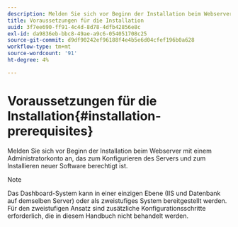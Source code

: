 ```yaml
---
description: Melden Sie sich vor Beginn der Installation beim Webserver mit einem Administratorkonto an, das zum Konfigurieren des Servers und zum Installieren neuer Software berechtigt ist.
title: Voraussetzungen für die Installation
uuid: 3f7ee690-ff91-4c4d-8d78-4dfb42856e8c
exl-id: da9836eb-bbc8-49ae-a9c6-054051708c25
source-git-commit: d9df90242ef96188f4e4b5e6d04cfef196b0a628
workflow-type: tm+mt
source-wordcount: '91'
ht-degree: 4%

---
```


# Voraussetzungen für die Installation{#installation-prerequisites}

Melden Sie sich vor Beginn der Installation beim Webserver mit einem Administratorkonto an, das zum Konfigurieren des Servers und zum Installieren neuer Software berechtigt ist.

>[!NOTE]
>
>Das Dashboard-System kann in einer einzigen Ebene (IIS und Datenbank auf demselben Server) oder als zweistufiges System bereitgestellt werden. Für den zweistufigen Ansatz sind zusätzliche Konfigurationsschritte erforderlich, die in diesem Handbuch nicht behandelt werden.
